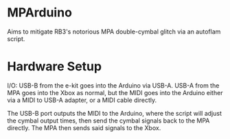 # MPArduino
Aims to mitigate RB3's notorious MPA double-cymbal glitch via an autoflam script.

# Hardware Setup
I/O: USB-B from the e-kit goes into the Arduino via USB-A. USB-A from the MPA goes into the Xbox as normal, but the MIDI goes into the Arduino either via a MIDI to USB-A adapter, or a MIDI cable directly.

The USB-B port outputs the MIDI to the Arduino, where the script will adjust the cymbal output times, then send the cymbal signals back to the MPA directly. The MPA then sends said signals to the Xbox.
